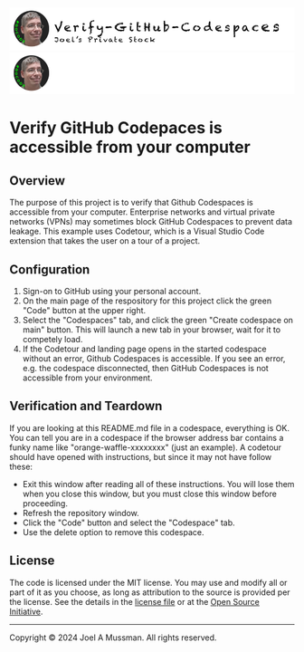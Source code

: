 [//]: # (README.md)
[//]: # (Copyright © 2024 Joel A Mussman. All rights reserved.)
[//]: #

![Banner Light](./.assets/banner-verify-github-codespaces-light.png#gh-light-mode-only)
![banner Dark](./.assets/banner-verify-github-codespaces-dark.png#gh-dark-mode-only)

# Verify GitHub Codepaces is accessible from your computer

## Overview

The purpose of this project is to verify that Github Codespaces is accessible from your computer.
Enterprise networks and virtual private networks (VPNs) may sometimes block GitHub Codespaces to prevent data leakage.
This example uses Codetour, which is a Visual Studio Code extension that takes the user on a tour of a project.

## Configuration

1. Sign-on to GitHub using your personal account.
1. On the main page of the respository for this project click the green "Code" button at the upper right.
1. Select the "Codespaces"  tab, and click the green "Create codespace on main" button.
This will launch a new tab in your browser, wait for it to competely load.
1. If the Codetour and landing page opens in the started codespace without an error, Github Codespaces is accessible.
If you see an error, e.g. the codespace disconnected, then GitHub Codespaces is not accessible from your environment.

## Verification and Teardown

If you are looking at this README.md file in a codespace, everything is OK.
You can tell you are in a codespace if the browser address bar contains a funky name like "orange-waffle-xxxxxxxx" (just an example).
A codetour should have opened with instructions, but since it may not have follow these:

* Exit this window after reading all of these instructions.
You will lose them when you close this window, but you must close this window before proceeding.
* Refresh the repository window.
* Click the \"Code\" button and select the \"Codespace\" tab.
* Use the delete option to remove this codespace.

## License

The code is licensed under the MIT license. You may use and modify all or part of it as you choose, as long as attribution to the source is provided per the license. See the details in the [license file](./LICENSE.md) or at the [Open Source Initiative](https://opensource.org/licenses/MIT).


<hr>
Copyright © 2024 Joel A Mussman. All rights reserved.